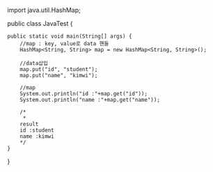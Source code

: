 import java.util.HashMap;

public class JavaTest {

	public static void main(String[] args) {
		//map : key, value로 data 핸들		
		HashMap<String, String> map = new HashMap<String, String>();
		
		//data삽입
		map.put("id", "student");
		map.put("name", "kimwi");
		
		//map 
		System.out.println("id :"+map.get("id"));
		System.out.println("name :"+map.get("name"));
		
		/*
		 * 
		result 
		id :student
		name :kimwi	
		*/
	}

}
